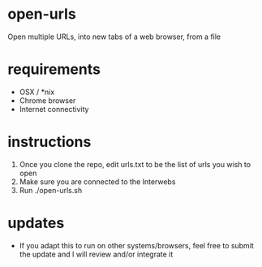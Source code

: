 # open-urls
Open multiple URLs, into new tabs of a web browser, from a file

# requirements
- OSX / *nix
- Chrome browser
- Internet connectivity

# instructions 
1. Once you clone the repo, edit urls.txt to be the list of urls you wish to open
2. Make sure you are connected to the Interwebs
3. Run ./open-urls.sh

# updates
- If you adapt this to run on other systems/browsers, feel free to submit the update and I will review and/or 
integrate it

